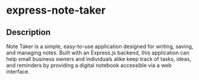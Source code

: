# express-note-taker

## Description
Note Taker is a simple, easy-to-use application designed for writing, saving, and managing notes. Built with an Express.js backend, this application can help small business owners and individuals alike keep track of tasks, ideas, and reminders by providing a digital notebook accessible via a web interface.

